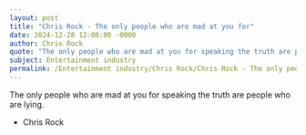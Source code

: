 ```yaml
---
layout: post
title: "Chris Rock - The only people who are mad at you for"
date: 2024-12-28 12:00:00 -0000
author: Chris Rock
quote: "The only people who are mad at you for speaking the truth are people who are lying."
subject: Entertainment industry
permalink: /Entertainment industry/Chris Rock/Chris Rock - The only people who are mad at you for
---
```


The only people who are mad at you for speaking the truth are people who are lying.

- Chris Rock
